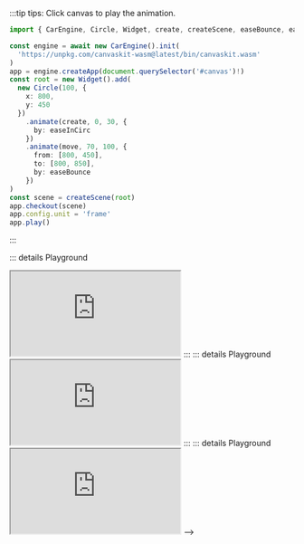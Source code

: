 :::tip tips: Click canvas to play the animation.

<Demo1/>

```typescript
import { CarEngine, Circle, Widget, create, createScene, easeBounce, easeInCirc, move } from 'newcar'

const engine = await new CarEngine().init(
  'https://unpkg.com/canvaskit-wasm@latest/bin/canvaskit.wasm'
)
app = engine.createApp(document.querySelector('#canvas')!)
const root = new Widget().add(
  new Circle(100, {
    x: 800,
    y: 450
  })
    .animate(create, 0, 30, {
      by: easeInCirc
    })
    .animate(move, 70, 100, {
      from: [800, 450],
      to: [800, 850],
      by: easeBounce
    })
)
const scene = createScene(root)
app.checkout(scene)
app.config.unit = 'frame'
app.play()
```

:::

::: details Playground
<iframe src="https://playground.newcarjs.org/?codes=const%20root%20=%20new%20nc.Widget().add(%0A%20%20new%20nc.Circle(100,%20%7B%0A%20%20%20%20x:%20800,%0A%20%20%20%20y:%20450,%0A%20%20%7D)%0A%20%20.animate(nc.create,%200,%2030,%20%7B%0A%20%20%20%20by:%20nc.easeInCirc,%0A%20%20%7D)%0A%20%20.animate(nc.move,%2070,%20100,%20%7B%0A%20%20%20%20from:%20%5B800,%20450%5D,%0A%20%20%20%20to:%20%5B800,%20850%5D,%0A%20%20%20%20by:%20nc.easeBounce,%0A%20%20%20%7D),%0A%20%20)%0Aconst%20scene%20=%20new%20nc.Scene(root)%0Aapp.checkout(scene)" class="w-full h-120" />
:::

---

:::tip tips: Click canvas to play the animation.

<Demo2/>

```typescript
import { CarEngine, Path, createScene, easeInCirc, stroke } from 'newcar'

const engine = await new CarEngine().init(
  'https://unpkg.com/canvaskit-wasm@latest/bin/canvaskit.wasm'
)
app = engine.createApp(document.querySelector('#canvas')!)
const root = new Path({
  style: {
    fill: false,
    border: true,
    scaleX: 5,
    scaleY: 5
  },
  x: 550,
  y: 200
}).animate(stroke, 0, 100, {
  by: easeInCirc
})
root.addPathFromSVGString(`
  M48.854 0C21.839 0 0 22 0 49.217c0 21.756 13.993 40.172 33.405 46.69 2.427.49 3.316-1.059 3.316-2.362 0-1.141-.08-5.052-.08-9.127-13.59 2.934-16.42-5.867-16.42-5.867-2.184-5.704-5.42-7.17-5.42-7.17-4.448-3.015.324-3.015.324-3.015 4.934.326 7.523 5.052 7.523 5.052 4.367 7.496 11.404 5.378 14.235 4.074.404-3.178 1.699-5.378 3.074-6.6-10.839-1.141-22.243-5.378-22.243-24.283 0-5.378 1.94-9.778 5.014-13.2-.485-1.222-2.184-6.275.486-13.038 0 0 4.125-1.304 13.426 5.052a46.97 46.97 0 0 1 12.214-1.63c4.125 0 8.33.571 12.213 1.63 9.302-6.356 13.427-5.052 13.427-5.052 2.67 6.763.97 11.816.485 13.038 3.155 3.422 5.015 7.822 5.015 13.2 0 18.905-11.404 23.06-22.324 24.283 1.78 1.548 3.316 4.481 3.316 9.126 0 6.6-.08 11.897-.08 13.526 0 1.304.89 2.853 3.316 2.364 19.412-6.52 33.405-24.935 33.405-46.691C97.707 22 75.788 0 48.854 0z
  `)
const scene = createScene(root)
app.checkout(scene)
app.config.unit = 'frame'
app.play()
```

:::

<!-- ::: details Playground
<iframe class="w-full h-120" src="https://playground.newcarjs.org/?codes=const%20root%20=%20new%20nc.Path(%7B%0A%20%20style:%20%7B%0A%20%20%20%20fill:%20false,%0A%20%20%20%20border:%20true,%0A%20%20%20%20scaleX:%205,%0A%20%20%20%20scaleY:%205,%0A%20%20%7D,%0A%20%20x:%20550,%0A%20%20y:%20200,%0A%7D)%0A.animate(nc.stroke,%200,%20100,%20%7B%0A%20%20by:%20nc.easeInCirc,%0A%7D)%0Aroot.addPathFromSVGString(%60%0A%20%20M48.854%200C21.839%200%200%2022%200%2049.217c0%2021.756%2013.993%2040.172%2033.405%2046.69%202.427.49%203.316-1.059%203.316-2.362%200-1.141-.08-5.052-.08-9.127-13.59%202.934-16.42-5.867-16.42-5.867-2.184-5.704-5.42-7.17-5.42-7.17-4.448-3.015.324-3.015.324-3.015%204.934.326%207.523%205.052%207.523%205.052%204.367%207.496%2011.404%205.378%2014.235%204.074.404-3.178%201.699-5.378%203.074-6.6-10.839-1.141-22.243-5.378-22.243-24.283%200-5.378%201.94-9.778%205.014-13.2-.485-1.222-2.184-6.275.486-13.038%200%200%204.125-1.304%2013.426%205.052a46.97%2046.97%200%200%201%2012.214-1.63c4.125%200%208.33.571%2012.213%201.63%209.302-6.356%2013.427-5.052%2013.427-5.052%202.67%206.763.97%2011.816.485%2013.038%203.155%203.422%205.015%207.822%205.015%2013.2%200%2018.905-11.404%2023.06-22.324%2024.283%201.78%201.548%203.316%204.481%203.316%209.126%200%206.6-.08%2011.897-.08%2013.526%200%201.304.89%202.853%203.316%202.364%2019.412-6.52%2033.405-24.935%2033.405-46.691C97.707%2022%2075.788%200%2048.854%200z%0A%60)%0Aconst%20scene%20=%20new%20nc.Scene(root)%0Aapp.checkout(scene)%0A" />
:::

---

::: details Playground
<iframe class="w-full h-120" src="https://playground.newcarjs.org/?codes=const%20root%20=%20new%20nc.Widget()%0A%20%20.add(new%20nc.Line(%5B200,%20200%5D,%20%5B1400,%20700%5D,%20%7B%0A%20%20%20%20style:%20%7B%0A%20%20%20%20%20%20width:%205%0A%20%20%20%20%7D,%0A%20%20%20%20centerX:%20200,%0A%20%20%20%20centerY:%20200%0A%20%20%7D)%0A%20%20%20%20.add(%0A%20%20%20%20%20%20new%20nc.Circle(8,%20%7B%0A%20%20%20%20%20%20%20%20x:%20200,%0A%20%20%20%20%20%20%20%20y:%20200,%0A%20%20%20%20%20%20%20%20style:%20%7B%0A%20%20%20%20%20%20%20%20%20%20fillColor:%20nc.Color.parse('skyblue')%0A%20%20%20%20%20%20%20%20%7D%0A%20%20%20%20%20%20%7D).animate(nc.move,%200,%2030,%20%7B%0A%20%20%20%20%20%20%20%20to:%20%5B200,%20700%5D%0A%20%20%20%20%20%20%7D).animate(nc.move,%20105,%2045,%20%7B%0A%20%20%20%20%20%20%20%20to:%20%5B800,%20450%5D%0A%20%20%20%20%20%20%7D)%0A%20%20%20%20)%0A%20%20%20%20.add(%0A%20%20%20%20%20%20new%20nc.Circle(8,%20%7B%0A%20%20%20%20%20%20%20%20x:%201400,%0A%20%20%20%20%20%20%20%20y:%20700,%0A%20%20%20%20%20%20%20%20style:%20%7B%0A%20%20%20%20%20%20%20%20%20%20fillColor:%20nc.Color.parse('skyblue')%0A%20%20%20%20%20%20%20%20%7D%0A%20%20%20%20%20%20%7D).animate(nc.move,%2030,%2030,%20%7B%0A%20%20%20%20%20%20%20%20to:%20%5B1400,%20200%5D%0A%20%20%20%20%20%20%7D).animate(nc.move,%2060,%2045,%20%7B%0A%20%20%20%20%20%20%20%20to:%20%5B800,%20450%5D%0A%20%20%20%20%20%20%7D)%0A%20%20%20%20)%0A%20%20%20%20.animate(nc.rotate,%20150,%2050,%20%7B%0A%20%20%20%20%20%20to:%20-23%0A%20%20%20%20%7D)%0A%20%20)%0Aconst%20scene%20=%20new%20nc.Scene(root)%0Aapp.checkout(scene)%0Areturn%20app%0A"></iframe>

:::


::: details Playground

<iframe class="w-full h-120" src="https://playground.newcarjs.org/?codes=nc.useFont('https://storage.googleapis.com/skia-cdn/misc/Roboto-Regular.ttf').then(font%20=%3E%20%7B%0A%20%20const%20root%20=%20new%20nc.Text(%5B%7B%0A%20%20%20%20text:%20%22Hello%5Cn%22,%0A%20%20%20%20style:%20%7B%0A%20%20%20%20%20%20fontSize:%20100%0A%20%20%20%20%7D%0A%20%20%7D,%20%22Let%20explore%20Newcar!%22%5D,%20%7B%0A%20%20%20%20style:%20%7B%0A%20%20%20%20%20%20width:%201600,%0A%20%20%20%20%20%20textAlign:%20'center',%0A%20%20%20%20%20%20fill:%20false,%0A%20%20%20%20%20%20border:%20true%0A%20%20%20%20%7D,%0A%20%20%20%20y:%20400%0A%20%20%7D).animate(nc.stroke,%200,%2090,%20%7B%0A%20%20%20%20origin:%20100%0A%20%20%7D)%0A%20%20const%20scene%20=%20new%20nc.Scene(root)%0A%20%20app.checkout(scene)%0A%7D)%0Areturn%20app%0A"></iframe>

:::

::: details Playground

<iframe class="w-full h-120" src="https://playground.newcarjs.org/?codes=nc.useFont('https://storage.googleapis.com/skia-cdn/misc/Roboto-Regular.ttf').then(font%20=%3E%20%7B%0A%20%20const%20root%20=%20new%20nc.Widget()%0A%20%20%20%20.add(new%20nc.Text(%5B%7B%0A%20%20%20%20%20%20text:%20%22Hello%5Cn%22,%0A%20%20%20%20%20%20style:%20%7B%0A%20%20%20%20%20%20%20%20fontSize:%20100%0A%20%20%20%20%20%20%7D%0A%20%20%20%20%7D,%20%22Let%20explore%20Newcar!%22%5D,%20%7B%0A%20%20%20%20%20%20style:%20%7B%0A%20%20%20%20%20%20%20%20width:%201600,%0A%20%20%20%20%20%20%20%20textAlign:%20'center',%0A%20%20%20%20%20%20%20%20fill:%20false,%0A%20%20%20%20%20%20%20%20border:%20true%0A%20%20%20%20%20%20%7D,%0A%20%20%20%20%20%20y:%20400%0A%20%20%20%20%7D).animate(nc.stroke,%200,%2090,%20%7B%0A%20%20%20%20%20%20origin:%20100%0A%20%20%20%20%7D).animate(nc.move,%2090,%2090,%20%7B%0A%20%20%20%20%20%20to:%20%5B0,%20100%5D,%0A%20%20%20%20%20%20by:%20nc.easeExpo%0A%20%20%20%20%7D))%0A%20%20%20%20.add(new%20nc.Arc(100,%200,%200,%20%7B%0A%20%20%20%20%20%20x:%20800,%0A%20%20%20%20%20%20y:%20500,%0A%20%20%20%20%20%20style:%20%7B%0A%20%20%20%20%20%20%20%20blendMode:%20'dstATop'%0A%20%20%20%20%20%20%7D%0A%20%20%20%20%7D).animate(nc.changeProperty('to',%200,%20360),%20180,%2030)%0A%20%20%20%20)%0A%20%20%20%20.add(new%20nc.Rect(%5B0,%200%5D,%20%5B200,%20200%5D,%20%7B%0A%20%20%20%20%20%20x:%20700,%0A%20%20%20%20%20%20y:%20400,%0A%20%20%20%20%20%20style:%20%7B%0A%20%20%20%20%20%20%20%20shader:%20nc.Shader.createLinearGradientShader(%5B0,%200%5D,%20%5B0,%20200%5D,%20%5Bnc.Color.parse('red'),%20nc.Color.parse('blue')%5D,%20null,%20'repeat'),%0A%20%20%20%20%20%20%7D%0A%20%20%20%20%7D).hide()%0A%20%20%20%20%20%20.animate(nc.create,%20220,%2030,%20%7B%0A%20%20%20%20%20%20%20%20by:%20nc.easeExpo%0A%20%20%20%20%20%20%7D)%0A%20%20%20%20%20%20.setUpdate((e,%20w)%20=%3E%20%7B%0A%20%20%20%20%20%20%20%20if%20(e%20===%20220)%20%7B%0A%20%20%20%20%20%20%20%20%20%20w.show()%0A%20%20%20%20%20%20%20%20%7D%0A%20%20%20%20%20%20%7D)%0A%20%20%20%20)%0A%20%20const%20scene%20=%20new%20nc.Scene(root)%0A%20%20app.checkout(scene)%0A%7D)%0Areturn%20app%0A"></iframe> -->

<!-- :::tip tips: Click canvas to play the animation.

<Demo3/>

```typescript
```

::: -->
